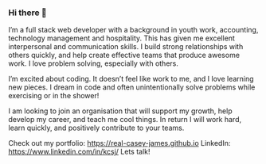 ### Hi there 👋

I’m a full stack web developer with a background in youth work, accounting, technology management and hospitality. This has given me excellent interpersonal and communication skills. I build strong relationships with others quickly, and help create effective teams that produce awesome work. I love problem solving, especially with others.

I’m excited about coding. It doesn’t feel like work to me, and I love learning new pieces. I dream in code and often unintentionally solve problems while exercising or in the shower!

I am looking to join an organisation that will support my growth, help develop my career, and teach me cool things. In return I will work hard, learn quickly, and positively contribute to your teams.

Check out my portfolio: https://real-casey-james.github.io
LinkedIn: https://www.linkedin.com/in/kcsj/
Lets talk!
